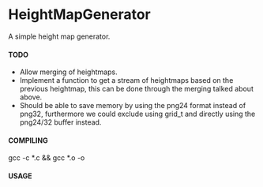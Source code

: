 # HeightMapGenerator
A simple height map generator.

#### TODO
- Allow merging of heightmaps.
- Implement a function to get a stream of heightmaps based on the previous heightmap, this can be done through the merging talked about above.
- Should be able to save memory by using the png24 format instead of png32, furthermore we could exclude using grid_t and directly using the png24/32 buffer instead.

#### COMPILING
gcc -c *.c && gcc *.o -o <binary file name>

#### USAGE
<binary file name> <output file name> <width> <height> <blur radius> <blur iterations> <seed>

